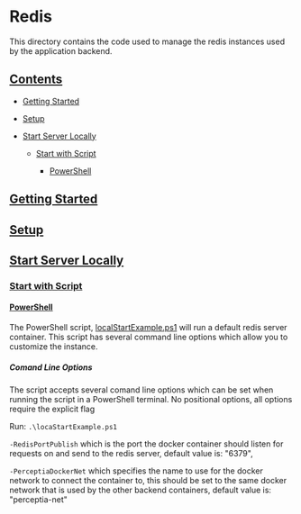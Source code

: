 # Redis

This directory contains the code used to manage the redis instances used by the application backend.

## [Contents](#contents)

* [Getting Started](#getting-started)

* [Setup](#setup)

* [Start Server Locally](#start-server-locally)

  * [Start with Script](#start-with-script)

    * [PowerShell](#powershell)

## [Getting Started](#getting-started)

## [Setup](#setup)

## [Start Server Locally](#start-server-locally)

### [Start with Script](#start-with-script)

#### [PowerShell](#powershell)

The PowerShell script, [localStartExample.ps1](./localStartExample.ps1) will run a default redis server container. This script has several command line options which allow you to customize the instance.

##### Comand Line Options

The script accepts several comand line options which can be set when running the script in a PowerShell terminal. No positional options, all options require the explicit flag

Run: `.\locaStartExample.ps1`

`-RedisPortPublish` which is the port the docker container should listen for requests on and send to the redis server, default value is: "6379",

`-PerceptiaDockerNet` which specifies the name to use for the docker network to connect the container to, this should be set to the same docker network that is used by the other backend containers, default value is: "perceptia-net"
